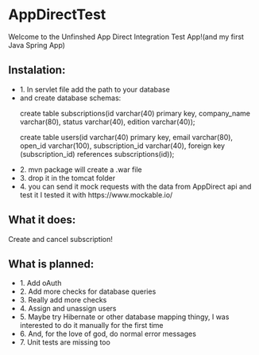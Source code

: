 # AppDirectTest

<p>Welcome to the Unfinshed App Direct Integration Test App!(and my first Java Spring App)</p>
<h2>Instalation:</h2>
<ul>
<li>1. In servlet file add the path to your database</li>
<li>and create database schemas:
<p>create table subscriptions(id varchar(40) primary key, company_name varchar(80), status varchar(40), edition varchar(40));
</p>
<p>create table users(id varchar(40) primary key, 
email varchar(80), 
open_id varchar(100), 
subscription_id varchar(40),
foreign key (subscription_id)
references subscriptions(id));
</p>
</li>
<li>2. mvn package will create a .war file</li>
<li>3. drop it in the tomcat folder</li>
<li>4. you can send it mock requests with the data from AppDirect api and test it
I tested it with https://www.mockable.io/</li>
</ul>
<h2>What it does:</h2>
<p>Create and cancel subscription!</p>
<h2>What is planned:</h2>
<ul>
<li>1. Add oAuth</li>
<li>2. Add more checks for database queries</li>
<li>3. Really add more checks</li>
<li>4. Assign and unassign users</li>
<li>5. Maybe try Hibernate or other database mapping thingy, I was interested to do it manually for the 
first time</li>
<li>6. And, for the love of god, do normal error messages</li>
<li>7. Unit tests are missing too</li>
</ul>
